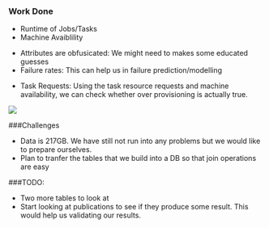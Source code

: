 ### Work Done
- Runtime of Jobs/Tasks
- Machine Avaiblility 
+ Attributes are obfusicated: We might need to makes some educated guesses
+ Failure rates: This can help us in failure prediction/modelling
- Task Requests: Using the task resource requests and machine availability, we can check whether over provisioning is actually true.


<img src="{{site.url}}/job_event.jpg">

###Challenges
- Data is 217GB. We have still not run into any problems but we would like to prepare ourselves.
- Plan to tranfer the tables that we build into a DB so that join operations are easy


###TODO:
- Two more tables to look at
- Start looking at publications to see if they produce some result. This would help us validating our results. 




